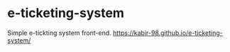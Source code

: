 # e-ticketing-system
Simple e-tickting system front-end.
https://kabir-98.github.io/e-ticketing-system/

